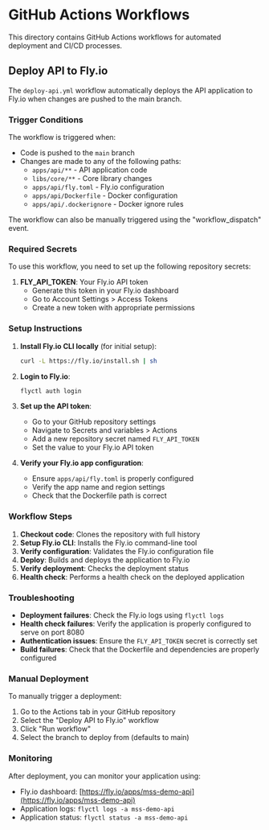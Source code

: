 # GitHub Actions Workflows

This directory contains GitHub Actions workflows for automated deployment and CI/CD processes.

## Deploy API to Fly.io

The `deploy-api.yml` workflow automatically deploys the API application to Fly.io when changes are pushed to the main branch.

### Trigger Conditions

The workflow is triggered when:

- Code is pushed to the `main` branch
- Changes are made to any of the following paths:
  - `apps/api/**` - API application code
  - `libs/core/**` - Core library changes
  - `apps/api/fly.toml` - Fly.io configuration
  - `apps/api/Dockerfile` - Docker configuration
  - `apps/api/.dockerignore` - Docker ignore rules

The workflow can also be manually triggered using the "workflow_dispatch" event.

### Required Secrets

To use this workflow, you need to set up the following repository secrets:

1. **FLY_API_TOKEN**: Your Fly.io API token
   - Generate this token in your Fly.io dashboard
   - Go to Account Settings > Access Tokens
   - Create a new token with appropriate permissions

### Setup Instructions

1. **Install Fly.io CLI locally** (for initial setup):

   ```bash
   curl -L https://fly.io/install.sh | sh
   ```

2. **Login to Fly.io**:

   ```bash
   flyctl auth login
   ```

3. **Set up the API token**:
   - Go to your GitHub repository settings
   - Navigate to Secrets and variables > Actions
   - Add a new repository secret named `FLY_API_TOKEN`
   - Set the value to your Fly.io API token

4. **Verify your Fly.io app configuration**:
   - Ensure `apps/api/fly.toml` is properly configured
   - Verify the app name and region settings
   - Check that the Dockerfile path is correct

### Workflow Steps

1. **Checkout code**: Clones the repository with full history
2. **Setup Fly.io CLI**: Installs the Fly.io command-line tool
3. **Verify configuration**: Validates the Fly.io configuration file
4. **Deploy**: Builds and deploys the application to Fly.io
5. **Verify deployment**: Checks the deployment status
6. **Health check**: Performs a health check on the deployed application

### Troubleshooting

- **Deployment failures**: Check the Fly.io logs using `flyctl logs`
- **Health check failures**: Verify the application is properly configured to serve on port 8080
- **Authentication issues**: Ensure the `FLY_API_TOKEN` secret is correctly set
- **Build failures**: Check that the Dockerfile and dependencies are properly configured

### Manual Deployment

To manually trigger a deployment:

1. Go to the Actions tab in your GitHub repository
2. Select the "Deploy API to Fly.io" workflow
3. Click "Run workflow"
4. Select the branch to deploy from (defaults to main)

### Monitoring

After deployment, you can monitor your application using:

- Fly.io dashboard: [https://fly.io/apps/mss-demo-api](https://fly.io/apps/mss-demo-api)
- Application logs: `flyctl logs -a mss-demo-api`
- Application status: `flyctl status -a mss-demo-api`

